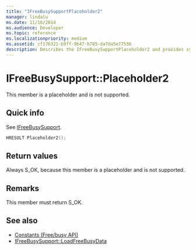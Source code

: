 ```yaml
---
title: "IFreeBusySupportPlaceholder2"
manager: lindalu
ms.date: 11/16/2014
ms.audience: Developer
ms.topic: reference
ms.localizationpriority: medium
ms.assetid: cf176321-b9ff-9b47-b785-da7da5e77536
description: Describes the IFreeBusySupportPlaceholder2 and provides syntax, return value, and additional remarks. This member is a placeholder and is not supported.
---
```


# IFreeBusySupport::Placeholder2

This member is a placeholder and is not supported.
  
## Quick info

See [IFreeBusySupport](ifreebusysupport.md).
  
```cpp
HRESULT Placeholder2();
```

## Return values

Always S_OK, because this member is a placeholder and is not supported.
  
## Remarks

This member must return S_OK.
  
## See also

- [Constants (Free/busy API)](constants-free-busy-api.md)  
- [IFreeBusySupport::LoadFreeBusyData](ifreebusysupport-loadfreebusydata.md)

